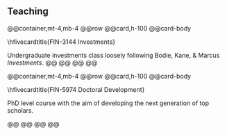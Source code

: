 ## Teaching

@@container,mt-4,mb-4
@@row
@@card,h-100
@@card-body

\hfivecardtitle{FIN-3144 Investments}

Undergraduate investments class loosely following Bodie, Kane, & Marcus _Investments_.
@@
@@
@@
@@

@@container,mt-4,mb-4
@@row
@@card,h-100
@@card-body

\hfivecardtitle{FIN-5974 Doctoral Development}

PhD level course with the aim of developing the next generation of top scholars.

@@
@@
@@
@@